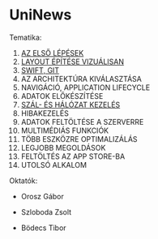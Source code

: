 # UniNews

Tematika:

1. [AZ ELSŐ LÉPÉSEK](https://github.com/Canecom/UniNews/tree/master/01)
2. [LAYOUT ÉPÍTÉSE VIZUÁLISAN](https://github.com/Canecom/UniNews/tree/master/02)
3. [SWIFT, GIT](https://github.com/Canecom/UniNews/tree/master/03)
4. AZ ARCHITEKTÚRA KIVÁLASZTÁSA
5. NAVIGÁCIÓ, APPLICATION LIFECYCLE
6. ADATOK ELŐKÉSZÍTÉSE
7. [SZÁL- ÉS HÁLÓZAT KEZELÉS](https://github.com/Canecom/UniNews/tree/master/07)
8. HIBAKEZELÉS
9. ADATOK FELTÖLTÉSE A SZERVERRE
10. MULTIMÉDIÁS FUNKCIÓK
11. TÖBB ESZKÖZRE OPTIMALIZÁLÁS
12. LEGJOBB MEGOLDÁSOK
13. FELTÖLTÉS AZ APP STORE-BA
14. UTOLSÓ ALKALOM

Oktatók:

* Orosz Gábor

* Szloboda Zsolt

* Bödecs Tibor